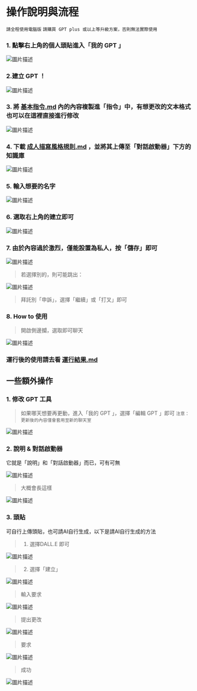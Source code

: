 # 操作說明與流程
``請全程使用電腦版``
``請購買 GPT plus 或以上等升級方案，否則無法實際使用``

### 1. 點擊右上角的個人頭貼進入「我的 GPT 」

![圖片描述](images/操作說明與流程/image_操作說明與流程_1.jpg)

### 2.建立 GPT ！

![圖片描述](images/操作說明與流程/image_操作說明與流程_2.jpg)

### 3. 將 [基本指令.md](../完整指令/基本指令.md) 內的內容複製進「指令」中，有想更改的文本格式也可以在這裡直接進行修改

![圖片描述](images/操作說明與流程/image_操作說明與流程_3.jpg)

### 4. 下載 [成人描寫風格規則.md](../完整指令/成人描寫風格規則.md) ，並將其上傳至「對話啟動器」下方的知識庫

![圖片描述](images/操作說明與流程/image_操作說明與流程_4.jpg)

### 5. 輸入想要的名字

![圖片描述](images/操作說明與流程/image_操作說明與流程_5.jpg)

### 6. 選取右上角的建立即可

![圖片描述](images/操作說明與流程/image_操作說明與流程_6.jpg)

### 7. 由於內容過於激烈，僅能設置為私人，按「儲存」即可

![圖片描述](images/操作說明與流程/image_操作說明與流程_7.jpg)

> 若選擇別的，則可能跳出：

![圖片描述](images/操作說明與流程/image_操作說明與流程_8.jpg)

> 拜託別「申訴」，選擇「繼續」或「打叉」即可

### 8. How to 使用
> 開啟側邊攔，選取即可聊天

![圖片描述](images/操作說明與流程/image_操作說明與流程_18.jpg)

### 運行後的使用請去看 [運行結果.md](../運行過程紀錄/運行結果.md) 

## 一些額外操作
### 1. 修改 GPT 工具
> 如果哪天想要再更動，進入「我的 GPT 」，選擇「編輯 GPT 」即可
``注意：更新後的內容僅會套用至新的聊天室``

![圖片描述](images/操作說明與流程/image_操作說明與流程_17.jpg)

### 2. 說明 & 對話啟動器
它就是「說明」和「對話啟動器」而已，可有可無

![圖片描述](images/操作說明與流程/image_操作說明與流程_9.jpg)

> 大概會長這樣

![圖片描述](images/操作說明與流程/image_操作說明與流程_10.jpg)

### 3. 頭貼
可自行上傳頭貼，也可請AI自行生成，以下是請AI自行生成的方法
> 1. 選擇DALL.E 即可

![圖片描述](images/操作說明與流程/image_操作說明與流程_11.jpg)

> 2. 選擇「建立」

![圖片描述](images/操作說明與流程/image_操作說明與流程_12.jpg)

> 輸入要求

![圖片描述](images/操作說明與流程/image_操作說明與流程_13.jpg)

> 提出更改

![圖片描述](images/操作說明與流程/image_操作說明與流程_14.jpg)

> 要求

![圖片描述](images/操作說明與流程/image_操作說明與流程_15.jpg)

> 成功

![圖片描述](images/操作說明與流程/image_操作說明與流程_16.jpg)
